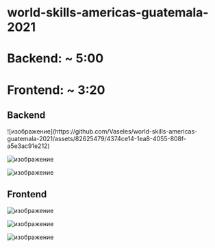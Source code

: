 # world-skills-americas-guatemala-2021

# Backend:   ~ 5:00 
# Frontend: ~ 3:20

<h2>Backend</h2>
![изображение](https://github.com/Vaseles/world-skills-americas-guatemala-2021/assets/82625479/4374ce14-1ea8-4055-808f-a5e3ac91e212)

![изображение](https://github.com/Vaseles/world-skills-americas-guatemala-2021/assets/82625479/71b1c1db-5786-455e-a728-452c3f040652)

![изображение](https://github.com/Vaseles/world-skills-americas-guatemala-2021/assets/82625479/403ecfa8-6aa7-48c6-8bc6-8d080e872670)

<h2>Frontend</h2>

![изображение](https://github.com/Vaseles/world-skills-americas-guatemala-2021/assets/82625479/897c1c82-ce2e-47c7-ba2d-0e3053fc25b0)

![изображение](https://github.com/Vaseles/world-skills-americas-guatemala-2021/assets/82625479/cd2e4cd6-185e-45d0-be41-b95973298fe6)

![изображение](https://github.com/Vaseles/world-skills-americas-guatemala-2021/assets/82625479/3497dc9d-086b-4083-8d19-12c69c31be68)
